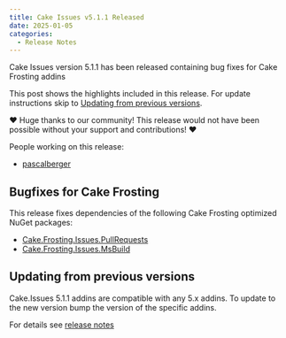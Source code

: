 ```yaml
---
title: Cake Issues v5.1.1 Released
date: 2025-01-05
categories:
  - Release Notes
---
```


Cake Issues version 5.1.1 has been released containing bug fixes for Cake Frosting addins

<!-- more -->

This post shows the highlights included in this release.
For update instructions skip to [Updating from previous versions](#updating-from-previous-versions).

❤ Huge thanks to our community! This release would not have been possible without your support and contributions! ❤

People working on this release:

* [pascalberger](https://github.com/pascalberger)

## Bugfixes for Cake Frosting

This release fixes dependencies of the following Cake Frosting optimized NuGet packages:

* [Cake.Frosting.Issues.PullRequests]
* [Cake.Frosting.Issues.MsBuild]

## Updating from previous versions

Cake.Issues 5.1.1 addins are compatible with any 5.x addins.
To update to the new version bump the version of the specific addins.

For details see [release notes](https://github.com/cake-contrib/Cake.Issues/releases/tag/5.1.1)

[Cake.Frosting.Issues.PullRequests]: https://www.nuget.org/packages/Cake.Frosting.Issues.PullRequests/5.1.1#dependencies-body-tab
[Cake.Frosting.Issues.MsBuild]: https://www.nuget.org/packages/Cake.Frosting.Issues.MsBuild/5.1.1#dependencies-body-tab
